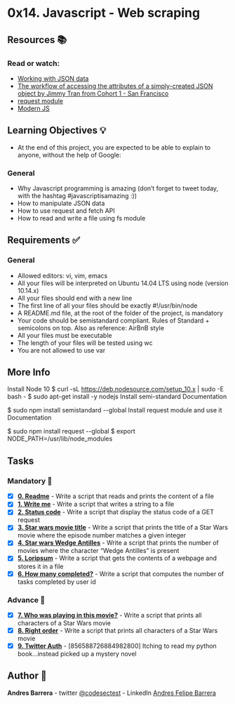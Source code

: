 # 0x14. Javascript - Web scraping
## Resources :books:
### Read or watch:

* [Working with JSON data]()
* [The workflow of accessing the attributes of a simply-created JSON object by Jimmy Tran from Cohort 1 - San Francisco]()
* [request module]()
* [Modern JS]()
## Learning Objectives :bulb:
* At the end of this project, you are expected to be able to explain to anyone, without the help of Google:

### General
* Why Javascript programming is amazing (don’t forget to tweet today, with the hashtag #javascriptisamazing :))
* How to manipulate JSON data
* How to use request and fetch API
* How to read and write a file using fs module
## Requirements :white_check_mark:
### General
* Allowed editors: vi, vim, emacs
* All your files will be interpreted on Ubuntu 14.04 LTS using node (version 10.14.x)
* All your files should end with a new line
* The first line of all your files should be exactly #!/usr/bin/node
* A README.md file, at the root of the folder of the project, is mandatory
* Your code should be semistandard compliant. Rules of Standard + semicolons on top. Also as reference: AirBnB style
* All your files must be executable
* The length of your files will be tested using wc
* You are not allowed to use var
## More Info
Install Node 10
$ curl -sL https://deb.nodesource.com/setup_10.x | sudo -E bash -
$ sudo apt-get install -y nodejs
Install semi-standard
Documentation

$ sudo npm install semistandard --global
Install request module and use it
Documentation

$ sudo npm install request --global
$ export NODE_PATH=/usr/lib/node_modules
## Tasks
### Mandatory :page_with_curl:
- [x] **[0. Readme](./0-readme.js)** - Write a script that reads and prints the content of a file
- [x] **[1. Write me](./1-writeme.js)** - Write a script that writes a string to a file
- [x] **[2. Status code](./2-statuscode.js)** - Write a script that display the status code of a GET request
- [x] **[3. Star wars movie title](./3-starwars_title.js)** - Write a script that prints the title of a Star Wars movie where the episode number matches a given integer
- [x] **[4. Star wars Wedge Antilles](./4-starwars_count.js)** - Write a script that prints the number of movies where the character “Wedge Antilles” is present
- [x] **[5. Loripsum](./5-request_store.js)** - Write a script that gets the contents of a webpage and stores it in a file
- [x] **[6. How many completed?](./6-completed_tasks.js)** - Write a script that computes the number of tasks completed by user id
### Advance :muscle:
- [x] **[7. Who was playing in this movie?](./100-starwars_characters.js)** - Write a script that prints all characters of a Star Wars movie
- [x] **[8. Right order](./101-starwars_characters.js)** - Write a script that prints all characters of a Star Wars movie
- [x] **[9. Twitter Auth](./102-search_twitter.js)** - [856588726884982800] Itching to read my python book...instead picked up a mystery novel
## Author :pencil:
**Andres Barrera** - twitter [@codesectest](https://twitter.com/codesectest) - LinkedIn [Andres     Felipe Barrera](https://www.linkedin.com/in/andresbpulido)